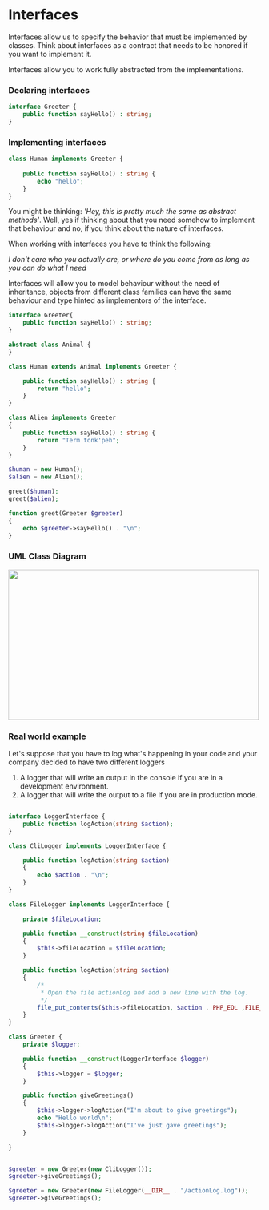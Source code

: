 # Interfaces

Interfaces allow us to specify the behavior that must be implemented by classes. Think about interfaces as a contract
that needs to be honored if you want to implement it.

Interfaces allow you to work fully abstracted from the implementations.

### Declaring interfaces
```php
interface Greeter {
    public function sayHello() : string;
}
```
### Implementing interfaces

```php
class Human implements Greeter {
 
    public function sayHello() : string {
        echo "hello";
    }    
}
```

You might be thinking: _'Hey, this is pretty much the same as abstract methods'_. Well, yes if thinking about that you need 
somehow to implement that behaviour and no, if you think about the nature of interfaces. 

When working with interfaces you have to think the following:

_I don't care who you actually are, or where do you come from as long as you can do what I need_

Interfaces will allow you to model behaviour without the need of inheritance, objects from different class families can have the same behaviour and type hinted as implementors of the interface. 


```php
interface Greeter{
    public function sayHello() : string;
}

abstract class Animal {
}

class Human extends Animal implements Greeter {

    public function sayHello() : string {
        return "hello";
    }
}

class Alien implements Greeter
{
    public function sayHello() : string {
        return "Term tonk'peh";
    }
}

$human = new Human();
$alien = new Alien();

greet($human);
greet($alien);

function greet(Greeter $greeter)
{
    echo $greeter->sayHello() . "\n";
}
```

### UML Class Diagram

<div>
<img src="Diagrams/Interfaces.jpeg" width="500" height="300"/>
</div>


### Real world example

Let's suppose that you have to log what's happening in your code and your company decided to have two different loggers

1. A logger that will write an output in the console if you are in a development environment.
2. A logger that will write the output to a file if you are in production mode.



```php

interface LoggerInterface {
    public function logAction(string $action);
}

class CliLogger implements LoggerInterface {

    public function logAction(string $action)
    {
        echo $action . "\n";
    }
}

class FileLogger implements LoggerInterface {

    private $fileLocation;

    public function __construct(string $fileLocation)
    {
        $this->fileLocation = $fileLocation;
    }

    public function logAction(string $action)
    {
        /*
         * Open the file actionLog and add a new line with the log. 
         */
        file_put_contents($this->fileLocation, $action . PHP_EOL ,FILE_APPEND);
    }
}

class Greeter {
    private $logger;

    public function __construct(LoggerInterface $logger)
    {
        $this->logger = $logger;
    }

    public function giveGreetings()
    {
        $this->logger->logAction("I'm about to give greetings");
        echo "Hello world\n";
        $this->logger->logAction("I've just gave greetings");
    }

}


$greeter = new Greeter(new CliLogger());
$greeter->giveGreetings();

$greeter = new Greeter(new FileLogger(__DIR__ . "/actionLog.log"));
$greeter->giveGreetings();
```
